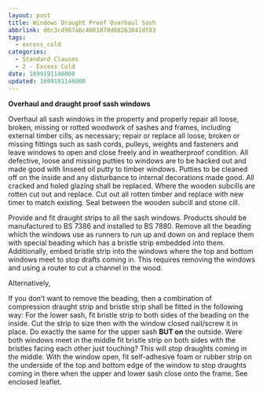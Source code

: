 ```yaml
---
layout: post
title: Windows Draught Proof Overhaul Sash
abbrlink: d6c3c4987abc4081870d88263841df83
tags:
  - excess_cold
categories:
  - Standard Clauses
  - 2 - Excess Cold
date: 1699191146000
updated: 1699191146000
---
```


**Overhaul and draught proof sash windows**

Overhaul all sash windows in the property and properly repair all loose, broken, missing or rotted woodwork of sashes and frames, including external timber cills, as necessary; repair or replace all loose, broken or missing fittings such as sash cords, pulleys, weights and fasteners and leave windows to open and close freely and in weatherproof condition. All defective, loose and missing putties to windows are to be hacked out and made good with linseed oil putty to timber windows. Putties to be cleaned off on the inside and any disturbance to internal decorations made good. All cracked and holed glazing shall be replaced. Where the wooden subcills are rotten cut out and replace. Cut out all rotten timber and replace with new timer to match existing. Seal between the wooden subcill and stone cill.

Provide and fit draught strips to all the sash windows. Products should be manufactured to BS 7386 and installed to BS 7880. Remove all the beading which the windows use as runners to run up and down on and replace them with special beading which has a bristle strip embedded into them. Additionally, embed bristle strip into the windows where the top and bottom windows meet to stop drafts coming in. This requires removing the windows and using a router to cut a channel in the wood.

Alternatively,

If you don’t want to remove the beading, then a combination of compression draught strip and bristle strip shall be fitted in the following way: For the lower sash, fit bristle strip to both sides of the beading on the inside. Cut the strip to size then with the window closed nail/screw it in place. Do exactly the same for the upper sash **BUT on** the outside. Were both windows meet in the middle fit bristle strip on both sides with the bristles facing each other just touching? This will stop draughts coming in the middle. With the window open, fit self-adhesive foam or rubber strip on the underside of the top and bottom edge of the window to stop draughts coming in there when the upper and lower sash close onto the frame. See enclosed leaflet.
